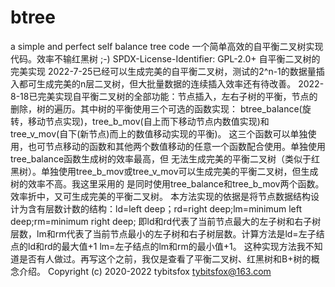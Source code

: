 # btree
a simple and perfect self balance tree code
一个简单高效的自平衡二叉树实现代码。效率不输红黑树 ;-)
SPDX-License-Identifier: GPL-2.0+
自平衡二叉树的完美实现
2022-7-25已经可以生成完美的自平衡二叉树，测试的2^n-1的数据量插入都可生成完美的n层二叉树，但大批量数据的连续插入效率还有待改善。
2022-8-18已完美实现自平衡二叉树的全部功能：节点插入，左右子树的平衡，节点的删除，树的遍历。其中树的平衡使用三个可选的函数实现：
btree_balance(旋转，移动节点实现)，tree_b_mov(自上而下移动节点内数值实现)和tree_v_mov(自下(新节点)而上的数值移动实现的平衡)。
这三个函数可以单独使用，也可节点移动的函数和其他两个数值移动的任意一个函数配合使用。单独使用tree_balance函数生成树的效率最高，但
无法生成完美的平衡二叉树（类似于红黑树）。单独使用tree_b_mov或tree_v_mov可以生成完美的平衡二叉树，但生成树的效率不高。我这里采用的
是同时使用tree_balance和tree_b_mov两个函数。效率折中，又可生成完美的平衡二叉树。
本方法实现的依据是将节点数据结构设计为含有层数计数的结构：ld=left deep；rd=right deep;lm=minimum left deep;rm=minimum right deep;
即ld和rd代表了当前节点最大的左子树和右子树层数，lm和rm代表了当前节点最小的左子树和右子树层数。计算方法是ld=左子结点的ld和rd的最大值+1
lm=左子结点的lm和rm的最小值+1。
这种实现方法我不知道是否有人做过。再写这个之前，我仅是查看了平衡二叉树、红黑树和B+树的概念介绍。
  Copyright (c) 2020-2022 tybitsfox <tybitsfox@163.com>
